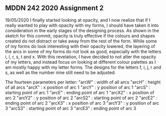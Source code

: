 ## MDDN 242 2020 Assignment 2
19/05/2020
I finally started looking at opacity, and I now realize that if I really wanted to play with opacity with my forms, I should have taken it into consideration in the early stages of the designing process. As shown in the sketch for this commit, opacity is truly effective if the colours and shapes created do not distract or take away from the rest of the form. While some of my forms do look interesting with their opacity lowered, the layering of the arcs in some of my forms do not look as good, especially with the letters i, l, r, s, t and x. With this revelation, I have decided to not alter the opacity of my letters, and instead focus on looking at different colour palettes as I am mostly happy with my letter forms. The designs for the letters f, i, j, r and s, as well as the number nine still need to be adjusted. 

The fourteen parameters per letter:
"arcW" : width of all arcs
"arcH" : height of all arcs
"arcX" : x position of arc 1
"arcY" : y position of arc 1
"arcS" : starting point of arc 1
"arcE" : ending point of arc 1
"arcX2" : x position of arc 2
"arcY2" : y position of arc 2
"arcS2" : starting point of arc 2
"arcE2" : ending point of arc 2
"arcX3" : x position of arc 3
"arcY3" : y position of arc 3
"arcS3" : starting point of arc 3
"arcE3" : ending point of arc 3
